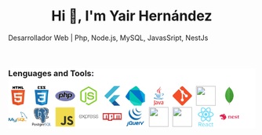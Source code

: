 <div id="header" align="center">
    <h1 align="center"> Hi 👋, I'm Yair Hernández</h1>
</div>

<div align="left">
    <p>
        Desarrollador Web | Php, Node.js, MySQL, JavasSript, NestJs
    </p>
</div>

<br>

<div align="left" style="background-color: white;">
    <h3>Lenguages and Tools: </h3>
    <img src="https://github.com/devicons/devicon/blob/master/icons/html5/html5-original-wordmark.svg" alt="" width="40" height="40">&nbsp;
    <img src="https://github.com/devicons/devicon/blob/master/icons/css3/css3-original-wordmark.svg" alt="" width="40" height="40">&nbsp;
    <img src="https://github.com/devicons/devicon/blob/master/icons/php/php-original.svg" alt="" width="40" height="40">&nbsp;
    <img src="https://github.com/devicons/devicon/blob/master/icons/nodejs/nodejs-plain.svg" alt="" width="40" height="40">&nbsp;
    <img src="https://github.com/devicons/devicon/blob/master/icons/flutter/flutter-original.svg" alt="" width="40" height="40">&nbsp;
    <img src="https://github.com/devicons/devicon/blob/master/icons/dart/dart-original.svg" alt="" width="40" height="40">&nbsp;
    <img src="https://github.com/devicons/devicon/blob/master/icons/java/java-original-wordmark.svg" alt="" width="40" height="40">&nbsp;
    <img src="https://github.com/devicons/devicon/blob/master/icons/git/git-plain.svg" alt="" width="40" height="40">&nbsp;
    <img src="https://cdn.icon-icons.com/icons2/936/PNG/512/github-logo_icon-icons.com_73546.png" alt="" width="40" height="40">&nbsp;
    <img src="https://github.com/devicons/devicon/blob/master/icons/mongodb/mongodb-original.svg" alt="" width="40" height="40">&nbsp;
    <img src="https://github.com/devicons/devicon/blob/master/icons/mysql/mysql-original-wordmark.svg" alt="" width="40" height="40">&nbsp;
    <img src="https://github.com/devicons/devicon/blob/master/icons/postgresql/postgresql-original-wordmark.svg" alt="" width="40" height="40">&nbsp;
    <img src="https://github.com/devicons/devicon/blob/master/icons/javascript/javascript-original.svg" alt="" width="40" height="40">&nbsp;
    <img src="https://github.com/devicons/devicon/blob/master/icons/express/express-original-wordmark.svg" alt="" width="40" height="40">&nbsp;
    <img src="https://github.com/devicons/devicon/blob/master/icons/npm/npm-original-wordmark.svg" alt="" width="40" height="40">&nbsp;
    <img src="https://github.com/devicons/devicon/blob/master/icons/jquery/jquery-plain-wordmark.svg" alt="" width="40" height="40">&nbsp;
    <img src="https://cdn.icon-icons.com/icons2/2415/PNG/512/bootstrap_plain_wordmark_logo_icon_146620.png" alt="" width="40" height="40">&nbsp;
    <img src="https://cdn.icon-icons.com/icons2/3053/PNG/512/postman_macos_bigsur_icon_189815.png" alt="" width="40" height="40">&nbsp;
    <img src="https://github.com/devicons/devicon/blob/master/icons/react/react-original-wordmark.svg" alt="" width="40" height="40">&nbsp;
    <img src="https://github.com/devicons/devicon/blob/master/icons/nestjs/nestjs-plain-wordmark.svg" alt="" width="40" height="40">&nbsp;
</div>
